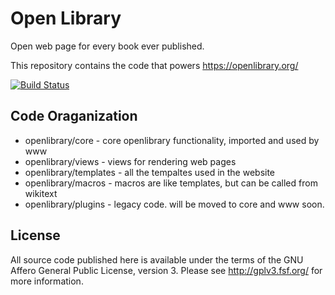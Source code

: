 # Open Library

Open web page for every book ever published.

This repository contains the code that powers https://openlibrary.org/

[![Build Status](https://travis-ci.org/internetarchive/openlibrary.svg?branch=master)](https://travis-ci.org/internetarchive/openlibrary)

## Code Oraganization

* openlibrary/core - core openlibrary functionality, imported and used by www
* openlibrary/views - views for rendering web pages 
* openlibrary/templates - all the tempaltes used in the website
* openlibrary/macros - macros are like templates, but can be called from wikitext
* openlibrary/plugins - legacy code. will be moved to core and www soon.

## License

All source code published here is available under the terms of the GNU Affero General Public License, version 3. Please see http://gplv3.fsf.org/ for more information.

